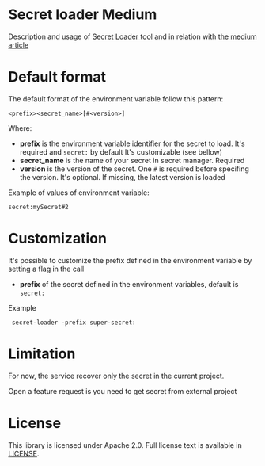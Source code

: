 # Secret loader Medium
Description and usage of [Secret Loader tool](https://github.com/guillaumeblaquiere/secret-loader) 
and in relation with [the medium article]() 

# Default format
The default format of the environment variable follow this pattern:

`<prefix><secret_name>[#<version>]`

Where:
* **prefix** is the environment variable identifier for the secret to load. It's required and `secret:` by default 
It's customizable (see bellow)
* **secret_name** is the name of your secret in secret manager. Required
* **version** is the version of the secret. One `#` is required before specifing the version. 
It's optional. If missing, the latest version is loaded

Example of values of environment variable:

```
secret:mySecret#2
```

# Customization
It's possible to customize the prefix defined in the environment variable by setting a flag in the call

 * **prefix** of the secret defined in the environment variables, default is `secret:`
 
 Example
```
 secret-loader -prefix super-secret:
```

# Limitation
For now, the service recover only the secret in the current project.

Open a feature request is you need to get secret from external project

# License

This library is licensed under Apache 2.0. Full license text is available in
[LICENSE](https://github.com/guillaumeblaquiere/secret-loader-medium/tree/master/LICENSE).
